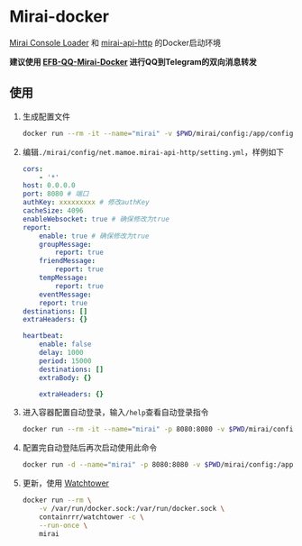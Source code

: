 # Mirai-docker

[Mirai Console Loader](https://github.com/iTXTech/mirai-console-loader) 和 [mirai-api-http](https://github.com/project-mirai/mirai-api-http) 的Docker启动环境

**建议使用 [EFB-QQ-Mirai-Docker](https://github.com/xzsk2/EFB-QQ-Mirai-Docker) 进行QQ到Telegram的双向消息转发**

## 使用

1. 生成配置文件

    ```bash
    docker run --rm -it --name="mirai" -v $PWD/mirai/config:/app/config xzsk2/mirai-docker:latest
    ```

2. 编辑`./mirai/config/net.mamoe.mirai-api-http/setting.yml`，样例如下

    ```yaml
    cors: 
        - '*'
    host: 0.0.0.0
    port: 8080 # 端口
    authKey: xxxxxxxxx # 修改authKey
    cacheSize: 4096
    enableWebsocket: true # 确保修改为true
    report: 
        enable: true # 确保修改为true
        groupMessage: 
            report: true
        friendMessage: 
            report: true
        tempMessage: 
            report: true
        eventMessage: 
        report: true
    destinations: []
    extraHeaders: {}

    heartbeat: 
        enable: false
        delay: 1000
        period: 15000
        destinations: []
        extraBody: {}

        extraHeaders: {}

    ```

3. 进入容器配置自动登录，输入`/help`查看自动登录指令

    ```bash
    docker run --rm -it --name="mirai" -p 8080:8080 -v $PWD/mirai/config:/app/config xzsk2/mirai-docker:latest
    ```

4. 配置完自动登陆后再次启动使用此命令

    ```bash
    docker run -d --name="mirai" -p 8080:8080 -v $PWD/mirai/config:/app/config xzsk2/mirai-docker:latest
    ```

5. 更新，使用 [Watchtower](https://github.com/containrrr/watchtower)

    ```bash
    docker run --rm \
        -v /var/run/docker.sock:/var/run/docker.sock \
        containrrr/watchtower -c \
        --run-once \
        mirai
    ```
